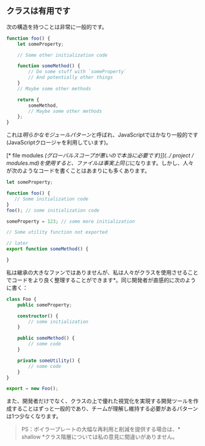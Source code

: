 ## クラスは有用です

次の構造を持つことは非常に一般的です。

```ts
function foo() {
    let someProperty;

    // Some other initialization code

    function someMethod() {
        // Do some stuff with `someProperty`
        // And potentially other things
    }
    // Maybe some other methods

    return {
        someMethod,
        // Maybe some other methods
    };
}
```

これは*明らかなモジュールパターン*と呼ばれ、JavaScriptではかなり一般的です(JavaScriptクロージャを利用しています)。

[* file modules *(グローバルスコープが悪いので本当に必要です)]](../ project / modules.md)を使用すると、ファイルは事実上同じ*になります。しかし、人々が次のようなコードを書くことはあまりにも多くあります。

```ts
let someProperty;

function foo() {
   // Some initialization code
}
foo(); // some initialization code

someProperty = 123; // some more initialization

// Some utility function not exported

// later
export function someMethod() {

}
```

私は継承の大きなファンではありませんが、私は人々がクラスを使用させることでコードをより良く整理することができます*。同じ開発者が直感的に次のように書く：

```ts
class Foo {
    public someProperty;

    constructor() {
        // some initialization
    }

    public someMethod() {
        // some code
    }

    private someUtility() {
        // some code
    }
}

export = new Foo();
```

また、開発者だけでなく、クラスの上で優れた視覚化を実現する開発ツールを作成することはずっと一般的であり、チームが理解し維持する必要があるパターンは1つ少なくなります。

> PS：ボイラープレートの大幅な再利用と削減を提供する場合は、* shallow *クラス階層については私の意見に間違いがありません。

